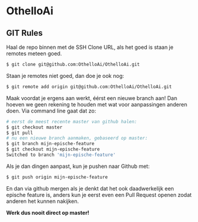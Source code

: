 # OthelloAi

## GIT Rules

Haal de repo binnen met de SSH Clone URL, als het goed is staan je remotes meteen
goed.

```bash
$ git clone git@github.com:OthelloAi/OthelloAi.git
```

Staan je remotes niet goed, dan doe je ook nog:

```bash
$ git remote add origin git@github.com:OthelloAi/OthelloAi.git
```

Maak voordat je ergens aan werkt, éérst een nieuwe branch aan! Dan hoeven we
geen rekening te houden met wat voor aanpassingen anderen doen. Via command line
gaat dat zo:

```bash
# eerst de meest recente master van github halen:
$ git checkout master
$ git pull
# nu een nieuwe branch aanmaken, gebaseerd op master:
$ git branch mijn-epische-feature
$ git checkout mijn-epische-feature
Switched to branch 'mijn-epische-feature'
```

Als je dan dingen aanpast, kun je pushen naar Github met:

```bash
$ git push origin mijn-epische-feature
```

En dan via github mergen als je denkt dat het ook daadwerkelijk een epische
feature is, anders kun je eerst even een Pull Request openen zodat anderen het
kunnen nakijken.


**Werk dus nooit direct op master!**